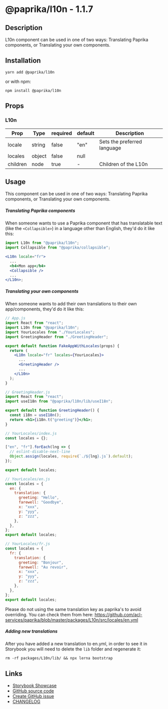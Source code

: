 <!-- start: Autogenerated - do not modify -->

# @paprika/l10n - 1.1.7

## Description

L10n component can be used in one of two ways: Translating Paprika components, or Translating your own components.

## Installation

```
yarn add @paprika/l10n
```

or with npm:

```
npm install @paprika/l10n
```

## Props

### L10n

| Prop     | Type   | required | default | Description                 |
| -------- | ------ | -------- | ------- | --------------------------- |
| locale   | string | false    | "en"    | Sets the preferred language |
| locales  | object | false    | null    |                             |
| children | node   | true     | -       | Children of the L10n        |

<!-- end: Autogenerated - do not modify -->
<!-- content -->

## Usage

This component can be used in one of two ways: Translating Paprika components, or Translating your own components.

##### Translating Paprika components

When someone wants to use a Paprika component that has translatable text (like the `<Collapsible>`) in a language other than English, they'd do it like this:

```jsx
import L10n from "@paprika/l10n";
import Collapsible from "@paprika/collapsible";

<L10n locale="fr">
  ...
  <h4>Mon app</h4>
  <Collapsible />
  ...
</L10n>;
```

##### Translating your own components

When someone wants to add their own translations to their own app/components, they'd do it like this:

```jsx
// App.js
import React from "react";
import L10n from "@paprika/l10n";
import YourLocales from "./YourLocales";
import GreetingHeader from "./GreetingHeader";

export default function FakeAppWithLocales(props) {
  return (
    <L10n locale="fr" locales={YourLocales}>
      ...
      <GreetingHeader />
      ...
    </L10n>
  );
}
```

```jsx
// GreetingHeader.js
import React from "react";
import useI18n from "@paprika/l10n/lib/useI18n";

export default function GreetingHeader() {
  const i18n = useI18n();
  return <h1>{i18n.t("greeting")}</h1>;
}
```

```jsx
// YourLocales/index.js
const locales = {};

["en", "fr"].forEach(lng => {
  // eslint-disable-next-line
  Object.assign(locales, require(`./${lng}.js`).default);
});

export default locales;
```

```jsx
// YourLocales/en.js
const locales = {
  en: {
    translation: {
      greeting: "Hello",
      farewell: "Goodbye",
      x: "xxx",
      y: "yyy",
      z: "zzz",
    },
  },
};
export default locales;
```

```jsx
// YourLocales/fr.js
const locales = {
  fr: {
    translation: {
      greeting: "Bonjour",
      farewell: "Au revoir",
      x: "xxx",
      y: "yyy",
      z: "zzz",
    },
  },
};
export default locales;
```

Please do not using the same translation key as paprika's to avoid overriding. You can check them from here: https://github.com/acl-services/paprika/blob/master/packages/L10n/src/locales/en.yml

##### Adding new translations

After you have added a new translation to en.yml, in order to see it in Storybook you will need to delete the `lib` folder and regenerate it:

```
rm -rf packages/L10n/lib/ && npx lerna bootstrap
```

<!-- eoContent -->

## Links

- [Storybook Showcase](https://paprika.highbond.com/?path=/story/utilities-l10n--showcase)
- [GitHub source code](https://github.com/acl-services/paprika/tree/master/packages/L10n/src)
- [Create GitHub issue](https://github.com/acl-services/paprika/issues/new?label=[]&title=@paprika/l10n%20[help]:%20your%20short%20description&body=%0A%23%20Help%20wanted%0A%0A%23%23%20Please%20write%20your%20question.%0A*A%20clear%20and%20concise%20description%20of%20what%20the%20question%20is*%0A%0A%23%23%20Additional%20context%0A*Add%20any%20other%20context%20or%20screenshots%20about%20your%20question%20here.*%0A)
- [CHANGELOG](https://github.com/acl-services/paprika/tree/master/packages/L10n/CHANGELOG.md)
